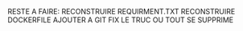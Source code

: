 RESTE A FAIRE:
RECONSTRUIRE REQUIRMENT.TXT
RECONSTRUIRE DOCKERFILE
AJOUTER A GIT
FIX LE TRUC OU TOUT SE SUPPRIME